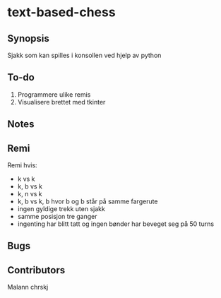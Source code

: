 # text-based-chess

## Synopsis

Sjakk som kan spilles i konsollen ved hjelp av python

## To-do

1. Programmere ulike remis
2. Visualisere brettet med tkinter

## Notes

## Remi
Remi hvis:
- k vs k
- k, b vs k
- k, n vs k
- k, b vs k, b hvor b og b står på samme fargerute
- ingen gyldige trekk uten sjakk
- samme posisjon tre ganger
- ingenting har blitt tatt og ingen bønder har beveget seg på 50 turns

## Bugs

## Contributors

Malann
chrskj
